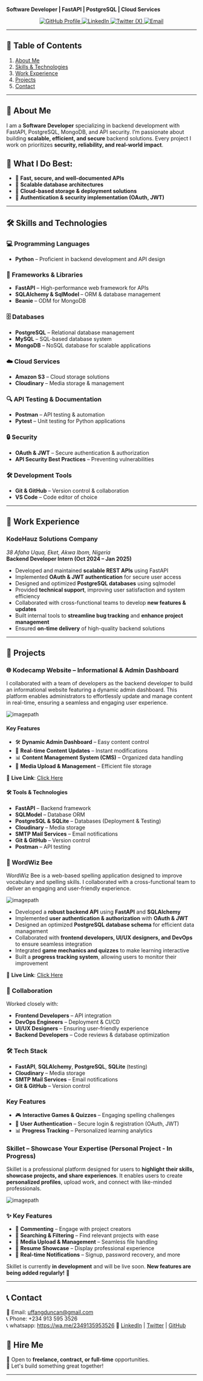 **Software Developer | FastAPI | PostgreSQL | Cloud Services** 
<p align="center">
  <a href="https://github.com/duncan532">
    <img src="https://img.shields.io/badge/GitHub-Profile-black?logo=github" alt="GitHub Profile">
  </a>
  <a href="https://www.linkedin.com/in/duncan-uffang-bbb562304/">
    <img src="https://img.shields.io/badge/LinkedIn-Connect-blue?logo=linkedin" alt="LinkedIn">
  </a>
  <a href="https://x.com/DuncanUffang">
    <img src="https://img.shields.io/badge/X-Follow-blue?logo=X" alt="Twitter (X)">
  </a>
  <a href="mailto:uffangduncan@gmail.com">
    <img src="https://img.shields.io/badge/Email-Contact%20Me-red?logo=gmail" alt="Email">
  </a>
</p>

---

## 📌 Table of Contents  
1. [About Me](#about-me)  
2. [Skills & Technologies](#skills-and-technologies)
3. [Work Experience](#work-experience)  
4. [Projects](#projects)  
5. [Contact](#contact)  

---

## 📖 About Me  
I am a **Software Developer** specializing in backend development with FastAPI, PostgreSQL, MongoDB, and API security. I’m passionate about building **scalable, efficient, and secure** backend solutions. Every project I work on prioritizes **security, reliability, and real-world impact**.  

## 🚀 What I Do Best:
- 🔹 **Fast, secure, and well-documented APIs**  
- 🔹 **Scalable database architectures**  
- 🔹 **Cloud-based storage & deployment solutions**  
- 🔹 **Authentication & security implementation (OAuth, JWT)**

---

## 🛠 Skills and Technologies  

### 💻 Programming Languages  
- **Python** – Proficient in backend development and API design

### 🚀 Frameworks & Libraries  
- **FastAPI** – High-performance web framework for APIs  
- **SQLAlchemy & SqlModel** – ORM & database management  
- **Beanie** – ODM for MongoDB  

### 🗄 Databases  
- **PostgreSQL** – Relational database management  
- **MySQL** – SQL-based database system  
- **MongoDB** – NoSQL database for scalable applications  

### ☁️ Cloud Services  
- **Amazon S3** – Cloud storage solutions  
- **Cloudinary** – Media storage & management  

### 🔍 API Testing & Documentation  
- **Postman** – API testing & automation  
- **Pytest** – Unit testing for Python applications  

### 🔒 Security  
- **OAuth & JWT** – Secure authentication & authorization  
- **API Security Best Practices** – Preventing vulnerabilities  

### 🛠 Development Tools  
- **Git & GitHub** – Version control & collaboration  
- **VS Code** – Code editor of choice  

---

## 💼 Work Experience  
### **KodeHauz Solutions Company**  
*38 Afaha Uqua, Eket, Akwa Ibom, Nigeria*  
**Backend Developer Intern (Oct 2024 – Jan 2025)**  

- Developed and maintained **scalable REST APIs** using FastAPI  
- Implemented **OAuth & JWT authentication** for secure user access  
- Designed and optimized **PostgreSQL databases** using sqlmodel
- Provided **technical support**, improving user satisfaction and system efficiency  
- Collaborated with cross-functional teams to develop **new features & updates**  
- Built internal tools to **streamline bug tracking** and **enhance project management**  
- Ensured **on-time delivery** of high-quality backend solutions 

---


## 📌 Projects

### 🌐 Kodecamp Website – Informational & Admin Dashboard  
I collaborated with a team of developers as the backend developer to build an informational website featuring a dynamic admin dashboard. This platform enables administrators to effortlessly update and manage content in real-time, ensuring a seamless and engaging user experience.

![imagepath](images/242716850_126190696426465_6183149075512365490_n.jpg)  

#### Key Features  
- 🛠 **Dynamic Admin Dashboard** – Easy content control  
- 🔄 **Real-time Content Updates** – Instant modifications  
- 📊 **Content Management System (CMS)** – Organized data handling  
- 📂 **Media Upload & Management** – Efficient file storage  

🔗 **Live Link**: [Click Here](https://dev.kodecamp.kodehauz.dev/) 

#### 🛠 Tools & Technologies  
- **FastAPI** – Backend framework  
- **SQLModel** – Database ORM  
- **PostgreSQL & SQLite** – Databases (Deployment & Testing)  
- **Cloudinary** – Media storage  
- **SMTP Mail Services** – Email notifications  
- **Git & GitHub** – Version control  
- **Postman** – API testing  


### 🐝 WordWiz Bee  
WordWiz Bee is a web-based spelling application designed to improve vocabulary and spelling skills. I collaborated with a cross-functional team to deliver an engaging and user-friendly experience.

![imagepath](images/wordwiz2image34.jpg)

- Developed a **robust backend API** using **FastAPI** and **SQLAlchemy**  
- Implemented **user authentication & authorization** with **OAuth & JWT**  
- Designed an optimized **PostgreSQL database schema** for efficient data management  
- Collaborated with **frontend developers, UI/UX designers, and DevOps** to ensure seamless integration  
- Integrated **game mechanics and quizzes** to make learning interactive  
- Built a **progress tracking system**, allowing users to monitor their improvement  

🔗 **Live Link**: [Click Here](https://dev.wordwiz.kodehauz.dev/)  


### 🤝 Collaboration  
Worked closely with:  
- **Frontend Developers** – API integration  
- **DevOps Engineers** – Deployment & CI/CD  
- **UI/UX Designers** – Ensuring user-friendly experience  
- **Backend Developers** – Code reviews & database optimization  

### 🛠 Tech Stack  
- **FastAPI**, **SQLAlchemy**, **PostgreSQL**, **SQLite** (testing)  
- **Cloudinary** – Media storage  
- **SMTP Mail Services** – Email notifications  
- **Git & GitHub** – Version control  

###  Key Features  
- 🎮 **Interactive Games & Quizzes** – Engaging spelling challenges  
- 🔑 **User Authentication** – Secure login & registration (OAuth, JWT)  
- 📊 **Progress Tracking** – Personalized learning analytics  



### Skillet – Showcase Your Expertise (Personal Project - In Progress)  
Skillet is a professional platform designed for users to **highlight their skills, showcase projects, and share experiences**. It enables users to create **personalized profiles**, upload work, and connect with like-minded professionals.  

![imagepath](images/skillet_logo.jpg)  

### ✨ Key Features  
- 💬 **Commenting** – Engage with project creators  
- 🔎 **Searching & Filtering** – Find relevant projects with ease  
- 📂 **Media Upload & Management** – Seamless file handling  
- 📄 **Resume Showcase** – Display professional experience  
- 🔔 **Real-time Notifications** – Signup, password recovery, and more  

Skillet is currently **in development** and will be live soon. **New features are being added regularly!** 🚀  


---

## 📞 Contact  
📧 Email: [uffangduncan@gmail.com](mailto:uffangduncan@gmail.com)  
📞 Phone: +234 913 595 3526  
📞 whatsapp: https://wa.me/2349135953526
🔗 [LinkedIn](https://www.linkedin.com/in/duncan-uffang-bbb562304/) | [Twitter](https://x.com/DuncanUffang) | [GitHub](https://github.com/duncan532)  

## 💼 Hire Me  
🔹 Open to **freelance, contract, or full-time** opportunities.  
🔹 Let's build something great together! 

---
